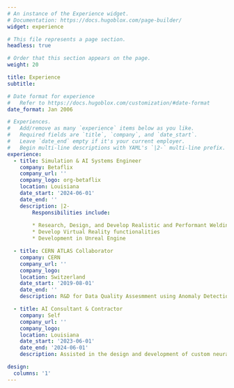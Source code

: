 ```yaml
---
# An instance of the Experience widget.
# Documentation: https://docs.hugoblox.com/page-builder/
widget: experience

# This file represents a page section.
headless: true

# Order that this section appears on the page.
weight: 20

title: Experience
subtitle:

# Date format for experience
#   Refer to https://docs.hugoblox.com/customization/#date-format
date_format: Jan 2006

# Experiences.
#   Add/remove as many `experience` items below as you like.
#   Required fields are `title`, `company`, and `date_start`.
#   Leave `date_end` empty if it's your current employer.
#   Begin multi-line descriptions with YAML's `|2-` multi-line prefix.
experience:
  - title: Simulation & AI Systems Engineer
    company: Betaflix
    company_url: ''
    company_logo: org-betaflix
    location: Louisiana
    date_start: '2024-06-01'
    date_end: ''
    description: |2-
        Responsibilities include:
        
        * Research, Design, and Develop Realistic and Performant Welding Simulation
        * Develop Virtual Reality functionalities
        * Development in Unreal Engine

  - title: CERN ATLAS Collaborator
    company: CERN
    company_url: ''
    company_logo: 
    location: Switzerland
    date_start: '2019-08-01'
    date_end: ''
    description: R&D for Data Quality Assesmment using Anomaly Detection algorithms, R&D for ONNX system for integrating ML models by ATLAS scientists for Data Quality Assessment, contributing to RAG based ChAtlas chatbot in a collaborative effort to establish an AI Assistant for ATLAS.

  - title: AI Consultant & Contractor
    company: Self
    company_url: ''
    company_logo: 
    location: Louisiana
    date_start: '2023-06-01'
    date_end: '2024-06-01'
    description: Assisted in the design and development of custom neural network based recommendation engines for mission critical systems.

design:
  columns: '1'
---
```

